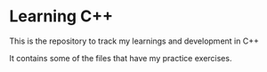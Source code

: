 # Learning C++
This is the repository to track my learnings and development in C++

It contains some of the files that have my practice exercises. 
